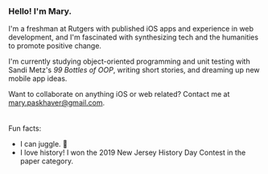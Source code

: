 ### Hello! I'm Mary.

I'm a freshman at Rutgers with published iOS apps and experience in web development, and I'm fascinated with synthesizing tech and the humanities to promote positive change.

I'm currently studying object-oriented programming and unit testing with Sandi Metz's _99 Bottles of OOP_, writing short stories, and dreaming up new mobile app ideas. 

Want to collaborate on anything iOS or web related? Contact me at mary.paskhaver@gmail.com.
\
\
\
Fun facts: 
- I can juggle. 🤹
- I love history! I won the 2019 New Jersey History Day Contest in the paper category.

<!--
**marypaskhaver/marypaskhaver** is a ✨ _special_ ✨ repository because its `README.md` (this file) appears on your GitHub profile.

Here are some ideas to get you started:

- 🔭 I’m currently working on ...
- 🌱 I’m currently learning ...
- 👯 I’m looking to collaborate on ...
- 🤔 I’m looking for help with ...
- 💬 Ask me about ...
- 📫 How to reach me: ...
- 😄 Pronouns: ...
- ⚡ Fun fact: ...
-->
